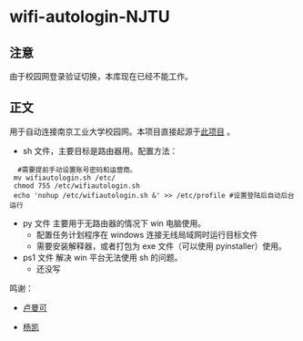# wifi-autologin-NJTU

## 注意

由于校园网登录验证切换，本库现在已经不能工作。

## 正文

用于自动连接南京工业大学校园网。本项目直接起源于[此项目](https://github.com/dingyang666/autologin) 。

- sh 文件，主要目标是路由器用。配置方法：

```shell
  #需要提前手动设置账号密码和运营商。
 mv wifiautologin.sh /etc/
 chmod 755 /etc/wifiautologin.sh
 echo 'nohup /etc/wifiautologin.sh &' >> /etc/profile #设置登陆后自动后台运行
```

- py 文件 主要用于无路由器的情况下 win 电脑使用。
  - 配置任务计划程序在 windows 连接无线局域网时运行目标文件
  - 需要安装解释器，或者打包为 exe 文件（可以使用 pyinstaller）使用。
- ps1 文件 解决 win 平台无法使用 sh 的问题。
  - 还没写

鸣谢：
- [卢曼可](https://github.com/dingyang666)

- [杨凯](https://github.com/Secack)
